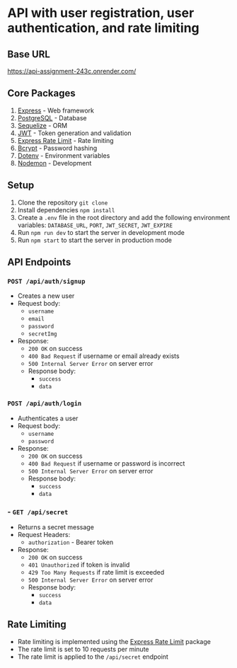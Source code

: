 # API with user registration, user authentication, and rate limiting

## Base URL

https://api-assignment-243c.onrender.com/


## Core Packages

1. [Express](https://expressjs.com/) - Web framework
2. [PostgreSQL](https://www.postgresql.org/) - Database
3. [Sequelize](https://sequelize.org/) - ORM
4. [JWT](https://jwt.io/) - Token generation and validation
5. [Express Rate Limit](https://www.npmjs.com/package/express-rate-limit) - Rate limiting
6. [Bcrypt](https://www.npmjs.com/package/bcrypt) - Password hashing
7. [Dotenv](https://www.npmjs.com/package/dotenv) - Environment variables
8. [Nodemon](https://www.npmjs.com/package/nodemon) - Development

## Setup

1. Clone the repository `git clone`
2. Install dependencies `npm install`
3. Create a `.env` file in the root directory and add the following environment variables: `DATABASE_URL`, `PORT`, `JWT_SECRET`, `JWT_EXPIRE`
4. Run `npm run dev` to start the server in development mode
5. Run `npm start` to start the server in production mode

## API Endpoints

### `POST /api/auth/signup`

- Creates a new user
- Request body:
  - `username`
  - `email`
  - `password`
  - `secretImg`
- Response:
  - `200 OK` on success
  - `400 Bad Request` if username or email already exists
  - `500 Internal Server Error` on server error
  - Response body:
    - `success`
    - `data`

### `POST /api/auth/login`

- Authenticates a user
- Request body:
  - `username`
  - `password`
- Response:
  - `200 OK` on success
  - `400 Bad Request` if username or password is incorrect
  - `500 Internal Server Error` on server error
  - Response body:
    - `success`
    - `data`

### - `GET /api/secret`

- Returns a secret message
- Request Headers:
    - `authorization` - Bearer token
- Response:
  - `200 OK` on success
  - `401 Unauthorized` if token is invalid
  - `429 Too Many Requests` if rate limit is exceeded
  - `500 Internal Server Error` on server error
  - Response body:
    - `success`
    - `data`

## Rate Limiting

- Rate limiting is implemented using the [Express Rate Limit](https://www.npmjs.com/package/express-rate-limit) package
- The rate limit is set to 10 requests per minute
- The rate limit is applied to the `/api/secret` endpoint


